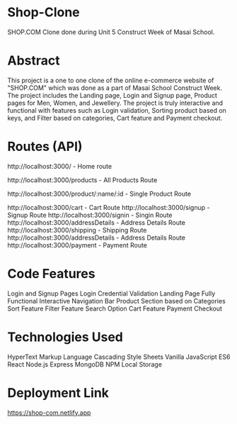 # Shop-Clone
SHOP.COM Clone done during Unit 5 Construct Week of Masai School.

# Abstract
This project is a one to one clone of the online e-commerce website of "SHOP.COM" which was done as a part of Masai School Construct Week. The project includes the Landing page, Login and Signup page, Product pages for Men, Women, and Jewellery. The project is truly interactive and functional with features such as Login validation, Sorting product based on keys, and Filter based on categories, Cart feature and Payment checkout.

# Routes (API)
http://localhost:3000/  - Home route

http://localhost:3000/products  - All Products Route

http://localhost:3000/product/:name/:id - Single Product Route

http://localhost:3000/cart - Cart Route 
http://localhost:3000/signup - Signup Route
http://localhost:3000/signin - Singin Route
http://localhost:3000/addressDetails - Address Details Route 
http://localhost:3000/shipping - Shipping Route 
http://localhost:3000/addressDetails - Address Details Route 
http://localhost:3000/payment - Payment Route 

# Code Features
Login and Signup Pages
Login Credential Validation
Landing Page 
Fully Functional Interactive Navigation Bar
Product Section based on Categories
Sort Feature
Filter Feature
Search Option
Cart Feature
Payment Checkout

# Technologies Used
HyperText Markup Language
Cascading Style Sheets
Vanilla JavaScript ES6
React
Node.js
Express
MongoDB
NPM
Local Storage

# Deployment Link
https://shop-com.netlify.app






